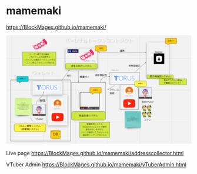 # mamemaki
https://BlockMages.github.io/mamemaki/

![システム構成図](./image.png)


Live page
https://BlockMages.github.io/mamemaki/addresscollector.html

VTuber Admin
https://BlockMages.github.io/mamemaki/vTuberAdmin.html
